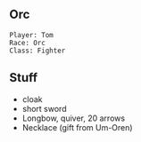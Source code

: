 
## Orc

    Player: Tom
    Race: Orc
    Class: Fighter

## Stuff

* cloak
* short sword
* Longbow, quiver, 20 arrows
* Necklace (gift from Um-Oren)

